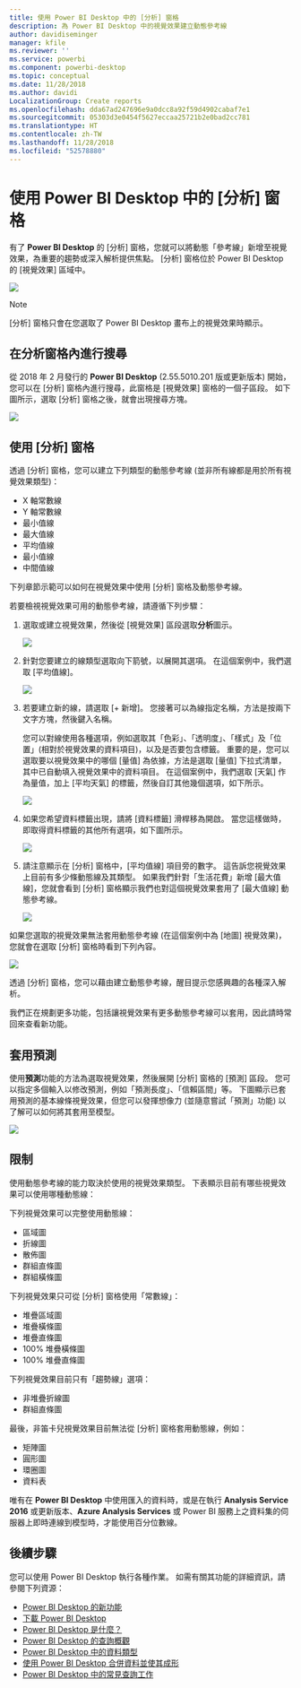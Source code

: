 ```yaml
---
title: 使用 Power BI Desktop 中的 [分析] 窗格
description: 為 Power BI Desktop 中的視覺效果建立動態參考線
author: davidiseminger
manager: kfile
ms.reviewer: ''
ms.service: powerbi
ms.component: powerbi-desktop
ms.topic: conceptual
ms.date: 11/28/2018
ms.author: davidi
LocalizationGroup: Create reports
ms.openlocfilehash: dda67ad247696e9a0dcc8a92f59d4902cabaf7e1
ms.sourcegitcommit: 05303d3e0454f5627eccaa25721b2e0bad2cc781
ms.translationtype: HT
ms.contentlocale: zh-TW
ms.lasthandoff: 11/28/2018
ms.locfileid: "52578880"
---
```

# <a name="using-the-analytics-pane-in-power-bi-desktop"></a>使用 Power BI Desktop 中的 [分析] 窗格
有了 **Power BI Desktop** 的 [分析] 窗格，您就可以將動態「參考線」新增至視覺效果，為重要的趨勢或深入解析提供焦點。 [分析] 窗格位於 Power BI Desktop 的 [視覺效果] 區域中。

![](media/desktop-analytics-pane/analytics-pane_1.png)

> [!NOTE]
> [分析] 窗格只會在您選取了 Power BI Desktop 畫布上的視覺效果時顯示。

## <a name="search-within-the-analytics-pane"></a>在分析窗格內進行搜尋
從 2018 年 2 月發行的 **Power BI Desktop** (2.55.5010.201 版或更新版本) 開始，您可以在 [分析] 窗格內進行搜尋，此窗格是 [視覺效果] 窗格的一個子區段。 如下圖所示，選取 [分析] 窗格之後，就會出現搜尋方塊。

![](media/desktop-analytics-pane/analytics-pane_1b.png)

## <a name="using-the-analytics-pane"></a>使用 [分析] 窗格
透過 [分析] 窗格，您可以建立下列類型的動態參考線 (並非所有線都是用於所有視覺效果類型)：

* X 軸常數線
* Y 軸常數線
* 最小值線
* 最大值線
* 平均值線
* 最小值線
* 中間值線

下列章節示範可以如何在視覺效果中使用 [分析] 窗格及動態參考線。

若要檢視視覺效果可用的動態參考線，請遵循下列步驟：

1. 選取或建立視覺效果，然後從 [視覺效果] 區段選取**分析**圖示。
   
   ![](media/desktop-analytics-pane/analytics-pane_2.png)
2. 針對您要建立的線類型選取向下箭號，以展開其選項。 在這個案例中，我們選取 [平均值線]。
   
   ![](media/desktop-analytics-pane/analytics-pane_3.png)
3. 若要建立新的線，請選取 [+ 新增]。 您接著可以為線指定名稱，方法是按兩下文字方塊，然後鍵入名稱。
   
   您可以對線使用各種選項，例如選取其「色彩」、「透明度」、「樣式」及「位置」(相對於視覺效果的資料項目)，以及是否要包含標籤。 重要的是，您可以選取要以視覺效果中的哪個 [量值] 為依據，方法是選取 [量值] 下拉式清單，其中已自動填入視覺效果中的資料項目。 在這個案例中，我們選取 [天氣] 作為量值，加上 [平均天氣] 的標籤，然後自訂其他幾個選項，如下所示。
   
   ![](media/desktop-analytics-pane/analytics-pane_4.png)
4. 如果您希望資料標籤出現，請將 [資料標籤] 滑桿移為開啟。 當您這樣做時，即取得資料標籤的其他所有選項，如下圖所示。
   
   ![](media/desktop-analytics-pane/analytics-pane_5.png)
5. 請注意顯示在 [分析] 窗格中，[平均值線] 項目旁的數字。 這告訴您視覺效果上目前有多少條動態線及其類型。 如果我們針對「生活花費」新增 [最大值線]，您就會看到 [分析] 窗格顯示我們也對這個視覺效果套用了 [最大值線] 動態參考線。
   
   ![](media/desktop-analytics-pane/analytics-pane_6.png)

如果您選取的視覺效果無法套用動態參考線 (在這個案例中為 [地圖] 視覺效果)，您就會在選取 [分析] 窗格時看到下列內容。

![](media/desktop-analytics-pane/analytics-pane_7.png)

透過 [分析] 窗格，您可以藉由建立動態參考線，醒目提示您感興趣的各種深入解析。

我們正在規劃更多功能，包括讓視覺效果有更多動態參考線可以套用，因此請時常回來查看新功能。

## <a name="apply-forecasting"></a>套用預測
使用**預測**功能的方法為選取視覺效果，然後展開 [分析] 窗格的 [預測] 區段。 您可以指定多個輸入以修改預測，例如「預測長度」、「信賴區間」等。 下圖顯示已套用預測的基本線條視覺效果，但您可以發揮想像力 (並隨意嘗試「預測」功能) 以了解可以如何將其套用至模型。

![](media/desktop-analytics-pane/analytics-pane_8.png)

## <a name="limitations"></a>限制
使用動態參考線的能力取決於使用的視覺效果類型。 下表顯示目前有哪些視覺效果可以使用哪種動態線：

下列視覺效果可以完整使用動態線：

* 區域圖
* 折線圖
* 散佈圖
* 群組直條圖
* 群組橫條圖

下列視覺效果只可從 [分析] 窗格使用「常數線」：

* 堆疊區域圖
* 堆疊橫條圖
* 堆疊直條圖
* 100% 堆疊橫條圖
* 100% 堆疊直條圖

下列視覺效果目前只有「趨勢線」選項：

* 非堆疊折線圖
* 群組直條圖

最後，非笛卡兒視覺效果目前無法從 [分析] 窗格套用動態線，例如：

* 矩陣圖
* 圓形圖
* 環圈圖
* 資料表

唯有在 **Power BI Desktop** 中使用匯入的資料時，或是在執行 **Analysis Service 2016** 或更新版本、**Azure Analysis Services** 或 Power BI 服務上之資料集的伺服器上即時連線到模型時，才能使用百分位數線。 

## <a name="next-steps"></a>後續步驟
您可以使用 Power BI Desktop 執行各種作業。 如需有關其功能的詳細資訊，請參閱下列資源：

* [Power BI Desktop 的新功能](desktop-latest-update.md)
* [下載 Power BI Desktop](desktop-get-the-desktop.md)
* [Power BI Desktop 是什麼？](desktop-what-is-desktop.md)
* [Power BI Desktop 的查詢概觀](desktop-query-overview.md)
* [Power BI Desktop 中的資料類型](desktop-data-types.md)
* [使用 Power BI Desktop 合併資料並使其成形](desktop-shape-and-combine-data.md)
* [Power BI Desktop 中的常見查詢工作](desktop-common-query-tasks.md)    

